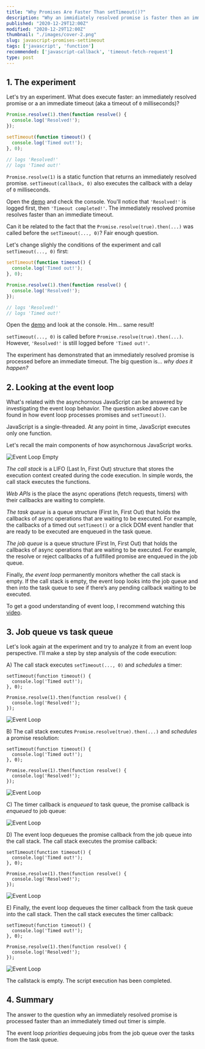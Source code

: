 ```yaml
---
title: "Why Promises Are Faster Than setTimeout()?"
description: "Why an immidiately resolved promise is faster then an immediate timeout?"
published: "2020-12-29T12:00Z"
modified: "2020-12-29T12:00Z"
thumbnail: "./images/cover-2.png"
slug: javascript-promises-settimeout
tags: ['javascript', 'function']
recommended: ['javascript-callback', 'timeout-fetch-request']
type: post
---
```


## 1. The experiment

Let's try an experiment. What does execute faster: an immediately resolved promise or a an immediate timeout (aka a timeout of `0` milliseconds)?  

```javascript
Promise.resolve(1).then(function resolve() {
  console.log('Resolved!');
});

setTimeout(function timeout() {
  console.log('Timed out!');
}, 0);

// logs 'Resolved!'
// logs 'Timed out!'
```

`Promise.resolve(1)` is a static function that returns an immediately resolved promise. `setTimeout(callback, 0)` also executes the callback with a delay of `0` milliseconds.  

Open the [demo](https://jsitor.com/wJFrt5VCiU) and check the console. You'll notice that `'Resolved!'` is logged first, then `'Timeout completed!'`. The immediately resolved promise resolves faster than an immediate timeout.  

Can it be related to the fact that the `Promise.resolve(true).then(...)` was called before the `setTimeout(..., 0)`? Fair enough question.  

Let's change slighly the conditions of the experiment and call `setTimeout(..., 0)` first:

```javascript
setTimeout(function timeout() {
  console.log('Timed out!');
}, 0);

Promise.resolve(1).then(function resolve() {
  console.log('Resolved!');
});

// logs 'Resolved!'
// logs 'Timed out!'
```

Open the [demo](https://jsitor.com/kslO11KZW5) and look at the console. Hm... same result!

`setTimeout(..., 0)` is called before `Promise.resolve(true).then(...)`. However, `'Resolved!'` is still logged before `'Timed out!'`.  

The experiment has demonstrated that an immediately resolved promise is processed before an immediate timeout. The big question is... *why does it happen?* 

## 2. Looking at the event loop

What's related with the asynchornous JavaScript can be answered by investigating the event loop behavior. The question asked above can be found in how event loop processes
promises and `setTimeout()`.  

JavaScript is a single-threaded. At any point in time, JavaScript executes only one function.  

Let's recall the main components of how asynchornous JavaScript works.  

![Event Loop Empty](./images/Selection_019.png)

*The call stack* is a LIFO (Last In, First Out) structure that stores the execution context created during the code execution. In simple words, the call stack executes the functions.  

*Web APIs* is the place the async operations (fetch requests, timers) with their callbacks are waiting to complete.   

*The task queue* is a queue structure (First In, First Out) that holds the callbacks of async operations that are waiting to be executed. For example, the callbacks of a timed out `setTimeot()` or a click DOM event handler that are ready to be executed are enqueued in the task queue.  

*The job queue* is a queue structure (First In, First Out) that holds the callbacks of async operations that are waiting to be executed. For example, the resolve or reject callbacks of a fullfilled promise are enqueued in the job queue.  

Finally, *the event loop* permanently monitors whether the call stack is empty. If the call stack is empty, the event loop looks into the job queue and then into the task queue to see if there’s any pending callback waiting to be executed.  

To get a good understanding of event loop, I recommend watching this [video](https://www.youtube.com/watch?v=8aGhZQkoFbQ).  

## 3. Job queue vs task queue

Let's look again at the experiment and try to analyze it from an event loop perspective. I'll make a step by step analysis of the code execution:

A) The call stack executes `setTimeout(..., 0)` and *schedules* a timer:

```javascript{1-3}
setTimeout(function timeout() {
  console.log('Timed out!');
}, 0);

Promise.resolve(1).then(function resolve() {
  console.log('Resolved!');
});
```

![Event Loop](./images/Selection_020.png)

B) The call stack executes `Promise.resolve(true).then(...)` and *schedules* a promise resolution:

```javascript{5-7}
setTimeout(function timeout() {
  console.log('Timed out!');
}, 0);

Promise.resolve(1).then(function resolve() {
  console.log('Resolved!');
});
```

![Event Loop](./images/Selection_021.png)

C) The timer callback is *enqueued* to task queue, the promise callback is *enqueued* to job queue:

![Event Loop](./images/Selection_025.png)

D) The event loop dequeues the promise callback from the job queue into the call stack. The call stack executes the promise callback:  

```javascript{6}
setTimeout(function timeout() {
  console.log('Timed out!');
}, 0);

Promise.resolve(1).then(function resolve() {
  console.log('Resolved!');
});
```

![Event Loop](./images/Selection_023.png)

E) Finally, the event loop dequeues the timer callback from the task queue into the call stack. Then the call stack executes the timer callback:  

```javascript{2}
setTimeout(function timeout() {
  console.log('Timed out!');
}, 0);

Promise.resolve(1).then(function resolve() {
  console.log('Resolved!');
});
```

![Event Loop](./images/Selection_024.png)

The callstack is empty. The script execution has been completed.  

## 4. Summary

The answer to the question why an immediately resolved promise is processed faster than an immediately timed out timer is simple.  

The event loop *priorities* dequeuing jobs from the job queue over the tasks from the task queue.  